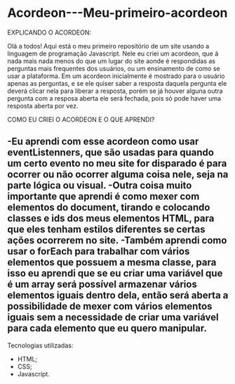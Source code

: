 # Acordeon---Meu-primeiro-acordeon

EXPLICANDO O ACORDEON:

  Olá a todos! Aqui está o meu primeiro repositório de um site usando a linguagem de programação Javascript. Nele eu criei um acordeon, que á nada mais nada menos do que
  um lugar do site aonde é respondidas as perguntas mais frequentes dos usuários, ou um ensinamento de como se usar a plataforma. Em um acordeon inicialmente é mostrado
  para o usuário apenas as perguntas, e se ele quiser saber a resposta daquela pergunta ele deverá clicar nela para liberar a resposta, porém se já houver alguna outra
  pergunta com a resposa aberta ele será fechada, pois só pode haver uma resposta aberta por vez.

COMO EU CRIEI O ACORDEON E O QUE APRENDI?

 -Eu aprendi com esse acordeon como usar eventListenners, que são usadas para quando um certo evento no meu site for disparado é para ocorrer ou não ocorrer alguma coisa
 nele, seja na parte lógica ou visual. 
 -Outra coisa muito importante que aprendi é como mexer com elementos do document, tirando e colocando classes e ids dos meus elementos HTML, para que eles tenham estilos
 diferentes se certas ações ocorrerem no site.
 -Também aprendi como usar o forEach para trabalhar com vários elementos que possuem a mesma classe, para isso eu aprendi que se eu criar uma variável que é um array será
 possível armazenar vários elementos iguais dentro dela, então será aberta a possibilidade de mexer com vários elementos iguais sem a necessidade de criar uma variável
 para cada elemento que eu quero manipular.
 ------------------------------------------------------------------------------------------------------------------------------------------------------------------------
Tecnologias utilizadas:
- HTML;
- CSS;
- Javascript.
